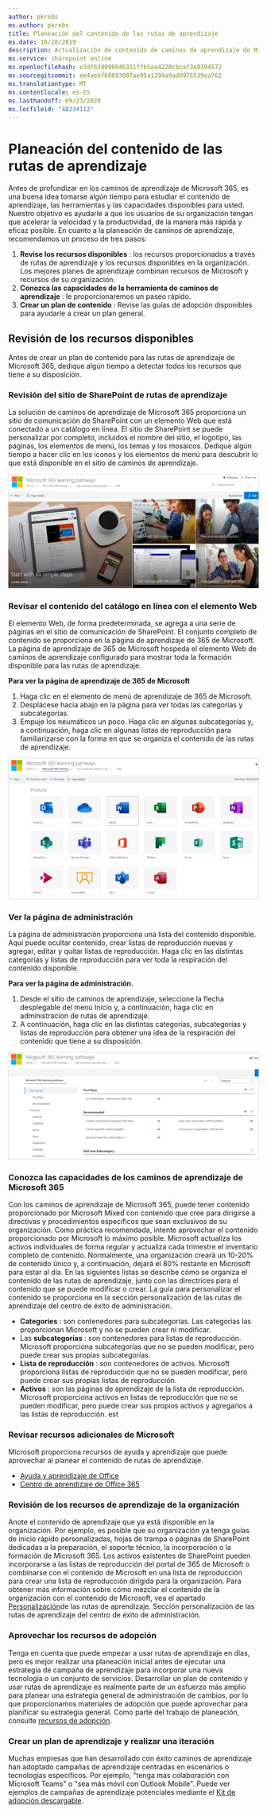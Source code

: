 ```yaml
---
author: pkrebs
ms.author: pkrebs
title: Planeación del contenido de las rutas de aprendizaje
ms.date: 10/20/2019
description: Actualización de contenido de caminos de aprendizaje de Microsoft 365
ms.service: sharepoint online
ms.openlocfilehash: e3df63d098046311ffb5aa4220cbcaf3a9394572
ms.sourcegitcommit: ee4aebf60893887ae95a1294a9ad8975539ea762
ms.translationtype: MT
ms.contentlocale: es-ES
ms.lasthandoff: 09/23/2020
ms.locfileid: "48234112"
---
```

# <a name="plan-your-learning-pathways-content"></a>Planeación del contenido de las rutas de aprendizaje
Antes de profundizar en los caminos de aprendizaje de Microsoft 365, es una buena idea tomarse algún tiempo para estudiar el contenido de aprendizaje, las herramientas y las capacidades disponibles para usted. Nuestro objetivo es ayudarle a que los usuarios de su organización tengan que acelerar la velocidad y la productividad, de la manera más rápida y eficaz posible. En cuanto a la planeación de caminos de aprendizaje, recomendamos un proceso de tres pasos:

1. **Revise los recursos disponibles** : los recursos proporcionados a través de rutas de aprendizaje y los recursos disponibles en la organización. Los mejores planes de aprendizaje combinan recursos de Microsoft y recursos de su organización.
2. **Conozca las capacidades de la herramienta de caminos de aprendizaje** : le proporcionaremos un paseo rápido. 
3. **Crear un plan de contenido** : Revise las guías de adopción disponibles para ayudarle a crear un plan general.

## <a name="review-the-available-resources"></a>Revisión de los recursos disponibles
Antes de crear un plan de contenido para las rutas de aprendizaje de Microsoft 365, dedique algún tiempo a detectar todos los recursos que tiene a su disposición.  

### <a name="review-the-learning-pathways-sharepoint-site"></a>Revisión del sitio de SharePoint de rutas de aprendizaje
La solución de caminos de aprendizaje de Microsoft 365 proporciona un sitio de comunicación de SharePoint con un elemento Web que está conectado a un catálogo en línea. El sitio de SharePoint se puede personalizar por completo, incluidos el nombre del sitio, el logotipo, las páginas, los elementos de menú, los temas y los mosaicos. Dedique algún tiempo a hacer clic en los iconos y los elementos de menú para descubrir lo que está disponible en el sitio de caminos de aprendizaje.

![cg-introducing.png](media/cg-introducing.png)

### <a name="review-the-content-from-the-online-catalog-with-the-web-part"></a>Revisar el contenido del catálogo en línea con el elemento Web
El elemento Web, de forma predeterminada, se agrega a una serie de páginas en el sitio de comunicación de SharePoint. El conjunto completo de contenido se proporciona en la página de aprendizaje de 365 de Microsoft. La página de aprendizaje de 365 de Microsoft hospeda el elemento Web de caminos de aprendizaje configurado para mostrar toda la formación disponible para las rutas de aprendizaje. 

**Para ver la página de aprendizaje de 365 de Microsoft**
1. Haga clic en el elemento de menú de aprendizaje de 365 de Microsoft. 
1. Desplácese hacia abajo en la página para ver todas las categorías y subcategorías.
2. Empuje los neumáticos un poco. Haga clic en algunas subcategorías y, a continuación, haga clic en algunas listas de reproducción para familiarizarse con la forma en que se organiza el contenido de las rutas de aprendizaje. 

![cg-adminsuccesscenterplan_01.png](media/cg-adminsuccesscenterplan_01.png)

### <a name="view-the-administration-page"></a>Ver la página de administración
La página de administración proporciona una lista del contenido disponible. Aquí puede ocultar contenido, crear listas de reproducción nuevas y agregar, editar y quitar listas de reproducción. Haga clic en las distintas categorías y listas de reproducción para ver toda la respiración del contenido disponible. 

**Para ver la página de administración.**
1. Desde el sitio de caminos de aprendizaje, seleccione la flecha desplegable del menú Inicio y, a continuación, haga clic en administración de rutas de aprendizaje.  
2. A continuación, haga clic en las distintas categorías, subcategorías y listas de reproducción para obtener una idea de la respiración del contenido que tiene a su disposición. 

![cg-adminsuccesscenterplan_02.png](media/cg-adminsuccesscenterplan_02.png)

### <a name="get-to-know-the-capabilities-of-microsoft-365-learning-pathways"></a>Conozca las capacidades de los caminos de aprendizaje de Microsoft 365
Con los caminos de aprendizaje de Microsoft 365, puede tener contenido proporcionado por Microsoft Mixed con contenido que cree para dirigirse a directivas y procedimientos específicos que sean exclusivos de su organización. Como práctica recomendada, intente aprovechar el contenido proporcionado por Microsoft lo máximo posible. Microsoft actualiza los activos individuales de forma regular y actualiza cada trimestre el inventario completo de contenido. Normalmente, una organización creará un 10-20% de contenido único y, a continuación, dejará el 80% restante en Microsoft para estar al día. En las siguientes listas se describe cómo se organiza el contenido de las rutas de aprendizaje, junto con las directrices para el contenido que se puede modificar o crear. La guía para personalizar el contenido se proporciona en la sección personalización de las rutas de aprendizaje del centro de éxito de administración.

- **Categories** : son contenedores para subcategorías. Las categorías las proporcionan Microsoft y no se pueden crear ni modificar.
- Las **subcategorías** : son contenedores para listas de reproducción. Microsoft proporciona subcategorías que no se pueden modificar, pero puede crear sus propias subcategorías. 
- **Lista de reproducción** : son contenedores de activos. Microsoft proporciona listas de reproducción que no se pueden modificar, pero puede crear sus propias listas de reproducción.  
- **Activos** : son las páginas de aprendizaje de la lista de reproducción. Microsoft proporciona activos en listas de reproducción que no se pueden modificar, pero puede crear sus propios activos y agregarlos a las listas de reproducción. est

### <a name="review-additional-resources-from-microsoft"></a>Revisar recursos adicionales de Microsoft
Microsoft proporciona recursos de ayuda y aprendizaje que puede aprovechar al planear el contenido de rutas de aprendizaje.  

-  [Ayuda y aprendizaje de Office](https://support.office.com)
-  [Centro de aprendizaje de Office 365](https://support.office.com/office-training-center)

### <a name="review-the-learning-resources-in-your-organization"></a>Revisión de los recursos de aprendizaje de la organización
Anote el contenido de aprendizaje que ya está disponible en la organización.
Por ejemplo, es posible que su organización ya tenga guías de inicio rápido personalizadas, hojas de trampa o páginas de SharePoint dedicadas a la preparación, el soporte técnico, la incorporación o la formación de Microsoft 365. Los activos existentes de SharePoint pueden incorporarse a las listas de reproducción del portal de 365 de Microsoft o combinarse con el contenido de Microsoft en una lista de reproducción para crear una lista de reproducción dirigida para la organización. Para obtener más información sobre cómo mezclar el contenido de la organización con el contenido de Microsoft, vea el apartado [Personalización](custom_overview.md)de las rutas de aprendizaje. Sección personalización de las rutas de aprendizaje del centro de éxito de administración.

### <a name="leverage-the-adoption-resources"></a>Aprovechar los recursos de adopción
Tenga en cuenta que puede empezar a usar rutas de aprendizaje en días, pero es mejor realizar una planeación inicial antes de ejecutar una estrategia de campaña de aprendizaje para incorporar una nueva tecnología o un conjunto de servicios. Desarrollar un plan de contenido y usar rutas de aprendizaje es realmente parte de un esfuerzo más amplio para planear una estrategia general de administración de cambios, por lo que proporcionamos materiales de adopción que puede aprovechar para planificar su estrategia general. Como parte del trabajo de planeación, consulte [recursos de adopción](https://resources.techcommunity.microsoft.com/adoption/).

### <a name="build-a-learning-plan-and-iterate"></a>Crear un plan de aprendizaje y realizar una iteración 
Muchas empresas que han desarrollado con éxito caminos de aprendizaje han adoptado campañas de aprendizaje centradas en escenarios o tecnologías específicos. Por ejemplo, "tenga más colaboración con Microsoft Teams" o "sea más móvil con Outlook Mobile". Puede ver ejemplos de campañas de aprendizaje potenciales mediante el [Kit de adopción descargable](https://teamworktools.azurewebsites.net/m365lp/m365lpadoptionkit.zip).


 
